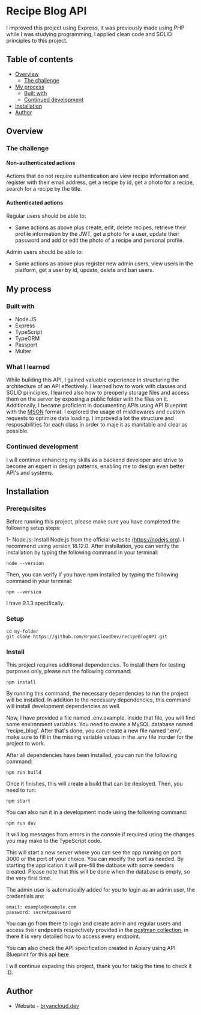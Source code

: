 # Recipe Blog API

I improved this project using Express, it was previously made using PHP while I was studying programming, I applied clean code and SOLID principles to this project.

## Table of contents

- [Overview](#overview)
  - [The challenge](#the-challenge)
- [My process](#my-process)
  - [Built with](#built-with)
  - [Continued development](#continued-development)
- [Installation](#installation)
- [Author](#author)

## Overview

### The challenge

#### Non-authenticated actions

Actions that do not require authentication are view recipe information and register with their email address, get a recipe by id, get a photo for a recipe, search for a recipe by the title.

#### Authenticated actions

Regular users should be able to:

- Same actions as above plus create, edit, delete recipes, retrieve their profile information by the JWT, get a photo for a user, update their password and add or edit the photo of a recipe and personal profile.

Admin users should be able to:

- Same actions as above plus register new admin users, view users in the platform, get a user by id, update, delete and ban users.

## My process

### Built with

- Node.JS
- Express
- TypeScript
- TypeORM
- Passport
- Multer

### What I learned

While building this API, I gained valuable experience in structuring the architecture of an API effectively. I learned how to work with classes and SOLID principles, I learned also how to preoperly storage files and access them on the server by exposing a public folder with the files on it. Additionally, I became proficient in documenting APIs using API Blueprint with the [MSON](https://apiblueprint.org/documentation/mson/tutorial.html) format. I explored the usage of middlewares and custom requests to optimize data loading. I improved a lot the structure and resposabilities for each class in order to maje it as manitable and clear as possible.

### Continued development

I will continue enhancing my skills as a backend developer and strive to become an expert in design patterns, enabling me to design even better API's and systems.

## Installation

### Prerequisites

Before running this project, please make sure you have completed the following setup steps:

1- Node.js: Install Node.js from the official website (https://nodejs.org). I recommend using version 18.12.0.
After installation, you can verify the installation by typing the following command in your terminal:

```
node --version
```

Then, you can verify if you have npm installed by typing the following command in your terminal:

```
npm --version
```

I have 9.1.3 specifically.

### Setup

```
cd my-folder
git clone https://github.com/BryanCloudDev/recipeBlogAPI.git
```

### Install

This project requires additional dependencies. To install them for testing purposes only, please run the following command:

```
npm install
```

By running this command, the necessary dependencies to run the project will be installed. In addition to the necessary dependencies, this command will install development dependencies as well.

Now, I have provided a file named .env.example. Inside that file, you will find some environment variables. You need to create a MySQL database named 'recipe_blog'. After that's done, you can create a new file named '.env', make sure to fill in the missing variable values in the .env file inorder for the project to work.

After all dependencies have been installed, you can run the following command:

```
npm run build
```

Once it finishes, this will create a build that can be deployed. Then, you need to run:

```
npm start
```

You can also run it in a development mode using the following command:

```
npm run dev
```

It will log messages from errors in the console if required using the changes you may make to the TypeScript code.

This will start a new server where you can see the app running on port 3000 or the port of your choice. You can modify the port as needed. By starting the application it will pre-fill the datbase with some seeders created. Please note that this will be done when the database is empty, so the very first time.

The admin user is automatically added for you to login as an admin user, the credentials are:

```
email: example@example.com
password: secretpassword
```

You can go from there to login and create admin and regular users and access their endpoints respectively provided in the [postman collection](https://gist.github.com/BryanCloudDev/a20b4fdb32fe37a2d76620f65b2edcfb), in there it is very detailed how to access every endpoint.

You can also check the API specification created in Apiary using API Blueprint for this api [here](https://blogrecipe.docs.apiary.io/)

I will continue expading this project, thank you for takig the time to check it :D.

## Author

- Website - [bryancloud.dev](https://bryancloud.dev)
